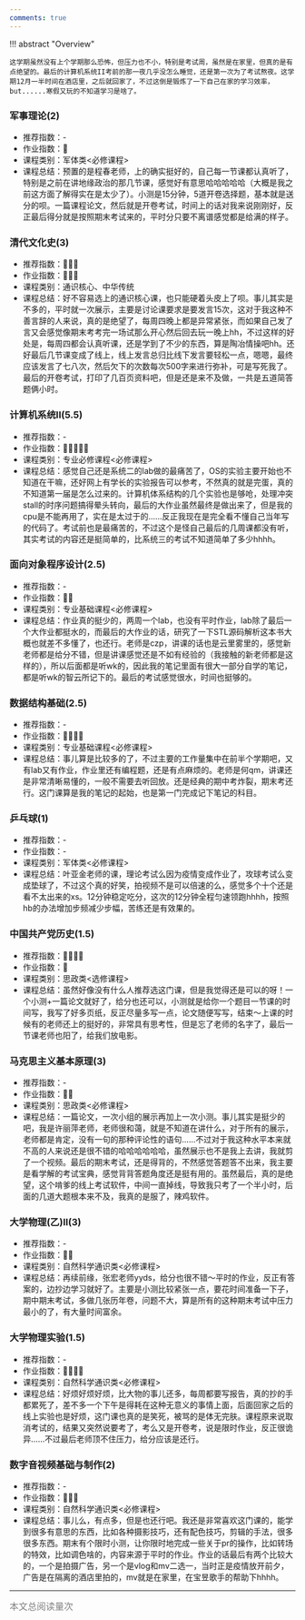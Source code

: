 ```yaml
---
comments: true
---
```


!!! abstract "Overview"

    这学期虽然没有上个学期那么恐怖，但压力也不小，特别是考试周，虽然是在家里，但真的是有点绝望的。最后的计算机系统II考前的那一夜几乎没怎么睡觉，还是第一次为了考试熬夜。这学期12月一半时间在酒店里，之后就回家了，不过这倒是锻炼了一下自己在家的学习效率，but......寒假又玩的不知道学习是啥了。

### 军事理论(2)
- 推荐指数：-
- 作业指数：:star2:
- 课程类别：军体类<必修课程>
- 课程总结：预置的是程春老师，上的确实挺好的，自己每一节课都认真听了，特别是之前在讲地缘政治的那几节课，感觉好有意思哈哈哈哈哈（大概是我之前这方面了解得实在是太少了）。小测是15分钟，5道开卷选择题，基本就是送分的呗。一篇课程论文，然后就是开卷考试，时间上的话对我来说刚刚好，反正最后得分就是按照期末考试来的，平时分只要不离谱感觉都是给满的样子。

### 清代文化史(3)
- 推荐指数：:star2::star2::star2:
- 作业指数：:star2::star2::star2:
- 课程类别：通识核心、中华传统
- 课程总结：好不容易选上的通识核心课，也只能硬着头皮上了呗。事儿其实是不多的，平时就一次展示，主要是讨论课要求是要发言15次，这对于我这种不善言辞的人来说，真的是绝望了，每周四晚上都是异常紧张，而如果自己发了言又会感觉像期末考考完一场试那么开心然后回去玩一晚上hh，不过这样的好处是，每周四都会认真听课，还是学到了不少的东西，算是陶冶情操吧hh。还好最后几节课变成了线上，线上发言总归比线下发言要轻松一点，嗯嗯，最终应该发言了七八次，然后欠下的次数每次500字来进行弥补，可是写死我了。最后的开卷考试，打印了几百页资料吧，但是还是来不及做，一共是五道简答题俩小时。

### 计算机系统II(5.5)
- 推荐指数：-
- 作业指数：:star2::star2::star2::star2::star2:
- 课程类别：专业必修课程<必修课程>
- 课程总结：感觉自己还是系统二的lab做的最痛苦了，OS的实验主要开始也不知道在干嘛，还好网上有学长的实验报告可以参考，不然真的就是完蛋，真的不知道第一届是怎么过来的。计算机体系结构的几个实验也是够呛，处理冲突stall的时序问题搞得晕头转向，最后的大作业虽然最终是做出来了，但是我的cpu是不能再用了，实在是太过于的......反正我现在是完全看不懂自己当年写的代码了。考试前也是最痛苦的，不过这个是怪自己最后的几周课都没有听，其实考试的内容还是挺简单的，比系统三的考试不知道简单了多少hhhh。

### 面向对象程序设计(2.5)
- 推荐指数：-
- 作业指数：:star2::star2:
- 课程类别：专业基础课程<必修课程>
- 课程总结：作业真的挺少的，两周一个lab，也没有平时作业，lab除了最后一个大作业都挺水的，而最后的大作业的话，研究了一下STL源码解析这本书大概也就差不多懂了，也还行。老师是czp，讲课的话也是云里雾里的，感觉新老师都是给分不错，但是讲课感觉还是不如有经验的（我接触的新老师都是这样的），所以后面都是听wk的，因此我的笔记里面有很大一部分自学的笔记，都是听wk的智云所记下的。最后的考试感觉很水，时间也挺够的。

### 数据结构基础(2.5)
- 推荐指数：-
- 作业指数：:star2::star2::star2::star2:
- 课程类别：专业基础课程<必修课程>
- 课程总结：事儿算是比较多的了，不过主要的工作量集中在前半个学期吧，又有lab又有作业，作业里还有编程题，还是有点麻烦的。老师是何qm，讲课还是非常清晰易懂的，一般不需要去听回放。还是经典的期中考炸裂，期末考还行。这门课算是我的笔记的起始，也是第一门完成记下笔记的科目。

### 乒乓球(1)
- 推荐指数：-
- 作业指数：-
- 课程类别：军体类<必修课程>
- 课程总结：叶亚金老师的课，理论考试么因为疫情变成作业了，攻球考试么变成垫球了，不过这个真的好笑，拍视频不是可以倍速的么，感觉多个十个还是看不太出来的xs。12分钟稳定吃分，这次的12分钟全程匀速领跑hhhh，按照hb的办法增加步频减少步幅，苦练还是有效果的。

### 中国共产党历史(1.5)
- 推荐指数：:star2::star2::star2::star2:
- 作业指数：:star2:
- 课程类别：思政类<选修课程>
- 课程总结：虽然好像没有什么人推荐选这门课，但是我觉得还是可以的呀！一个小测+一篇论文就好了，给分也还可以，小测就是给你一个题目一节课的时间写，我写了好多页纸，反正尽量多写一点，论文随便写写，结束～上课的时候有的老师还上的挺好的，非常具有思考性，但是忘了老师的名字了，最后一节课老师也阳了，给我们放电影。

### 马克思主义基本原理(3)
- 推荐指数：-
- 作业指数：:star2::star2:
- 课程类别：思政类<必修课程>
- 课程总结：一篇论文，一次小组的展示再加上一次小测。事儿其实是挺少的吧，我是许丽萍老师，老师很和蔼，就是不知道在讲什么，对于所有的展示，老师都是肯定，没有一句的那种评论性的语句......不过对于我这种水平本来就不高的人来说还是很不错的哈哈哈哈哈哈，虽然展示也不是我上去讲，我就剪了一个视频。最后的期末考试，还是得背的，不然感觉答题答不出来，我主要是看学解的考试宝典，感觉背背答题角度还是挺有用的。虽然最后，真的是绝望，这个啃爹的线上考试软件，中间一直掉线，导致我只考了一个半小时，后面的几道大题根本来不及，我真的是服了，辣鸡软件。

### 大学物理(乙)II(3)
- 推荐指数：-
- 作业指数：:star2::star2:
- 课程类别：自然科学通识类<必修课程>
- 课程总结：再续前缘，张宏老师yyds，给分也很不错～平时的作业，反正有答案的，边抄边学习就好了。主要是小测比较紧张一点，要花时间准备一下子，期中期末考试，多做几张历年卷，问题不大，算是所有的这种期末考试中压力最小的了，有大量时间富余。

### 大学物理实验(1.5)
- 推荐指数：-
- 作业指数：:star2::star2::star2::star2:
- 课程类别：自然科学通识类<必修课程>
- 课程总结：好烦好烦好烦，比大物的事儿还多，每周都要写报告，真的抄的手都累死了，差不多一个下午是得耗在这种无意义的事情上面，后面回家之后的线上实验也是好烦，这门课也真的是笑死，被骂的是体无完肤。课程原来说取消考试的，结果又突然说要考了，考么又是开卷考，说是限时作业，反正很诡异......不过最后老师顶不住压力，给分应该是还行。

### 数字音视频基础与制作(2)
- 推荐指数：-
- 作业指数：:star2::star2::star2:
- 课程类别：自然科学通识类<必修课程>
- 课程总结：事儿么，有点多，但是也还行吧。我还是非常喜欢这门课的，能学到很多有意思的东西，比如各种摄影技巧，还有配色技巧，剪辑的手法，很多很多东西。期末有个限时小测，让你限时地完成一些关于pr的操作，比如转场的特效，比如调色啥的，内容来源于平时的作业。作业的话最后有两个比较大的，一个是拍摄广告，另一个是vlog和mv二选一，当时正是疫情放开前夕，广告是在隔离的酒店里拍的，mv就是在家里，在宝昱歌手的帮助下hhhh。

<hr>
<span id="busuanzi_container_page_pv"><font size="3" color="grey">本文总阅读量<span id="busuanzi_value_page_pv"></span>次</font></span>
<br/>